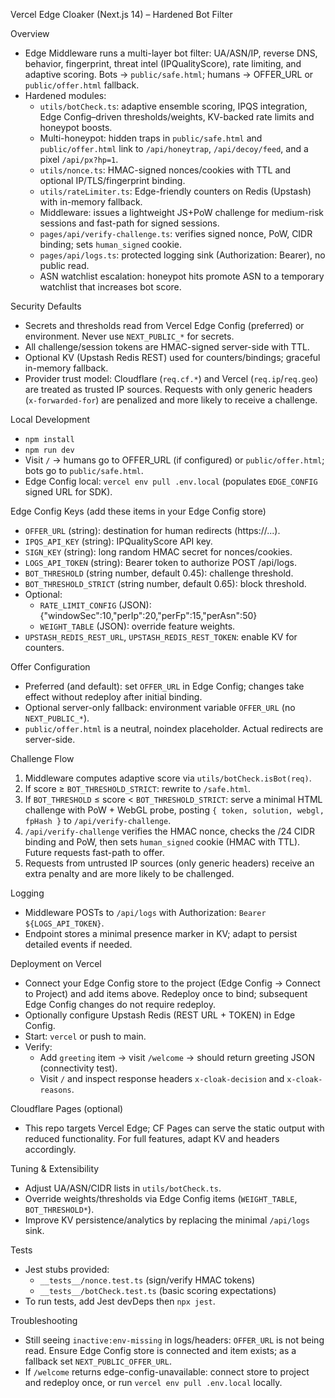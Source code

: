 Vercel Edge Cloaker (Next.js 14) – Hardened Bot Filter

Overview
- Edge Middleware runs a multi-layer bot filter: UA/ASN/IP, reverse DNS, behavior, fingerprint, threat intel (IPQualityScore), rate limiting, and adaptive scoring. Bots → `public/safe.html`; humans → OFFER_URL or `public/offer.html` fallback.
- Hardened modules:
  - `utils/botCheck.ts`: adaptive ensemble scoring, IPQS integration, Edge Config–driven thresholds/weights, KV-backed rate limits and honeypot boosts.
  - Multi-honeypot: hidden traps in `public/safe.html` and `public/offer.html` link to `/api/honeytrap`, `/api/decoy/feed`, and a pixel `/api/px?hp=1`.
  - `utils/nonce.ts`: HMAC-signed nonces/cookies with TTL and optional IP/TLS/fingerprint binding.
  - `utils/rateLimiter.ts`: Edge-friendly counters on Redis (Upstash) with in-memory fallback.
  - Middleware: issues a lightweight JS+PoW challenge for medium-risk sessions and fast-path for signed sessions.
  - `pages/api/verify-challenge.ts`: verifies signed nonce, PoW, CIDR binding; sets `human_signed` cookie.
  - `pages/api/logs.ts`: protected logging sink (Authorization: Bearer), no public read.
  - ASN watchlist escalation: honeypot hits promote ASN to a temporary watchlist that increases bot score.

Security Defaults
- Secrets and thresholds read from Vercel Edge Config (preferred) or environment. Never use `NEXT_PUBLIC_*` for secrets.
- All challenge/session tokens are HMAC-signed server-side with TTL.
- Optional KV (Upstash Redis REST) used for counters/bindings; graceful in-memory fallback.
- Provider trust model: Cloudflare (`req.cf.*`) and Vercel (`req.ip`/`req.geo`) are treated as trusted IP sources. Requests with only generic headers (`x-forwarded-for`) are penalized and more likely to receive a challenge.

Local Development
- `npm install`
- `npm run dev`
- Visit `/` → humans go to OFFER_URL (if configured) or `public/offer.html`; bots go to `public/safe.html`.
- Edge Config local: `vercel env pull .env.local` (populates `EDGE_CONFIG` signed URL for SDK).

Edge Config Keys (add these items in your Edge Config store)
- `OFFER_URL` (string): destination for human redirects (https://...).
- `IPQS_API_KEY` (string): IPQualityScore API key.
- `SIGN_KEY` (string): long random HMAC secret for nonces/cookies.
- `LOGS_API_TOKEN` (string): Bearer token to authorize POST /api/logs.
- `BOT_THRESHOLD` (string number, default 0.45): challenge threshold.
- `BOT_THRESHOLD_STRICT` (string number, default 0.65): block threshold.
- Optional:
  - `RATE_LIMIT_CONFIG` (JSON): {"windowSec":10,"perIp":20,"perFp":15,"perAsn":50}
  - `WEIGHT_TABLE` (JSON): override feature weights.
- `UPSTASH_REDIS_REST_URL`, `UPSTASH_REDIS_REST_TOKEN`: enable KV for counters.

Offer Configuration
- Preferred (and default): set `OFFER_URL` in Edge Config; changes take effect without redeploy after initial binding.
- Optional server-only fallback: environment variable `OFFER_URL` (no `NEXT_PUBLIC_*`).
- `public/offer.html` is a neutral, noindex placeholder. Actual redirects are server-side.

Challenge Flow
1) Middleware computes adaptive score via `utils/botCheck.isBot(req)`.
2) If score ≥ `BOT_THRESHOLD_STRICT`: rewrite to `/safe.html`.
3) If `BOT_THRESHOLD` ≤ score < `BOT_THRESHOLD_STRICT`: serve a minimal HTML challenge with PoW + WebGL probe, posting `{ token, solution, webgl, fpHash }` to `/api/verify-challenge`.
4) `/api/verify-challenge` verifies the HMAC nonce, checks the /24 CIDR binding and PoW, then sets `human_signed` cookie (HMAC with TTL). Future requests fast-path to offer.
5) Requests from untrusted IP sources (only generic headers) receive an extra penalty and are more likely to be challenged.

Logging
- Middleware POSTs to `/api/logs` with Authorization: `Bearer ${LOGS_API_TOKEN}`.
- Endpoint stores a minimal presence marker in KV; adapt to persist detailed events if needed.

Deployment on Vercel
- Connect your Edge Config store to the project (Edge Config → Connect to Project) and add items above. Redeploy once to bind; subsequent Edge Config changes do not require redeploy.
- Optionally configure Upstash Redis (REST URL + TOKEN) in Edge Config.
- Start: `vercel` or push to main.
- Verify:
  - Add `greeting` item → visit `/welcome` → should return greeting JSON (connectivity test).
  - Visit `/` and inspect response headers `x-cloak-decision` and `x-cloak-reasons`.

Cloudflare Pages (optional)
- This repo targets Vercel Edge; CF Pages can serve the static output with reduced functionality. For full features, adapt KV and headers accordingly.

Tuning & Extensibility
- Adjust UA/ASN/CIDR lists in `utils/botCheck.ts`.
- Override weights/thresholds via Edge Config items (`WEIGHT_TABLE`, `BOT_THRESHOLD*`).
- Improve KV persistence/analytics by replacing the minimal `/api/logs` sink.

Tests
- Jest stubs provided:
  - `__tests__/nonce.test.ts` (sign/verify HMAC tokens)
  - `__tests__/botCheck.test.ts` (basic scoring expectations)
- To run tests, add Jest devDeps then `npx jest`.

Troubleshooting
- Still seeing `inactive:env-missing` in logs/headers: `OFFER_URL` is not being read. Ensure Edge Config store is connected and item exists; as a fallback set `NEXT_PUBLIC_OFFER_URL`.
- If `/welcome` returns edge-config-unavailable: connect store to project and redeploy once, or run `vercel env pull .env.local` locally.
